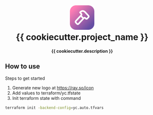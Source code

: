 <h1 align="center">
  <br>
  <a href="https://github.com/m1xxos/homelab">
    <img src="assets/icon.png" alt="Logo" width="80" height="80">
  </a>
  <br>
  {{ cookiecutter.project_name }}
  <br>
</h1>

<h4 align="center">{{ cookiecutter.description }}</h4>

## How to use
Steps to get started

1. Generate new logo at https://ray.so/icon
1. Add values to terraform/yc.tfstate
2. Init terraform state with command

```bash
terraform init -backend-config=yc.auto.tfvars
```
